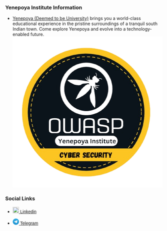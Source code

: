 ### Yenepoya Institute Information
<!--* ![OWASP Yenepoya Chapter](assets/images/leaders.png) -->
* [Yenepoya (Deemed to be University)](https://www.yiascm.yenepoya.edu.in/) brings you a world-class educational experience in the pristine surroundings of a tranquil south Indian town. Come explore Yenepoya and evolve into a technology-enabled future.
![OWASP Badge](./assets/images/badge1.png)
### Social Links
* <a href="https://www.linkedin.com/company/owasp-yenepoya/" target="_blank" > <img width = "20" height = "20" src ="https://owasp.org/www-chapter-thapar-institute-of-engineering-and-technology/assets/images/linkedin-brands.svg"/>  <span style = "font-family:sans-serif"> Linkedin </span></a> <br/>

* <a href="https://t.me/owasp_yenepoya" target="_blank" > <img width = "20" height = "20" src ="./assets/images/Telegram_logo.svg.webp"/>  <span style = "font-family:sans-serif">Telegram</span></a> <br/>
<!--* [Meetup](#)
-->





